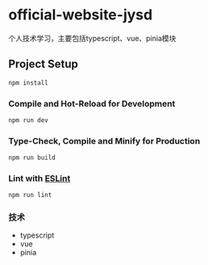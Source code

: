 # official-website-jysd

个人技术学习，主要包括typescript、vue、pinia模块

## Project Setup

```sh
npm install
```

### Compile and Hot-Reload for Development

```sh
npm run dev
```

### Type-Check, Compile and Minify for Production

```sh
npm run build
```

### Lint with [ESLint](https://eslint.org/)

```sh
npm run lint
```


### 技术
- typescript
- vue
- pinia